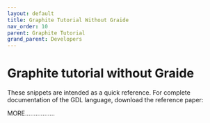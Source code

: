 ```yaml
---
layout: default
title: Graphite Tutorial Without Graide
nav_order: 10
parent: Graphite Tutorial
grand_parent: Developers
---
```


# Graphite tutorial without Graide

These snippets are intended as a quick reference. For complete documentation of the GDL language, download the reference paper:

MORE.................